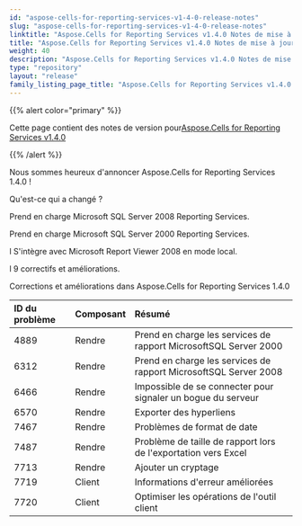 ```yaml
---
id: "aspose-cells-for-reporting-services-v1-4-0-release-notes"
slug: "aspose-cells-for-reporting-services-v1-4-0-release-notes"
linktitle: "Aspose.Cells for Reporting Services v1.4.0 Notes de mise à jour"
title: "Aspose.Cells for Reporting Services v1.4.0 Notes de mise à jour"
weight: 40
description: "Aspose.Cells for Reporting Services v1.4.0 Notes de mise à jour – the latest updates and fixes."
type: "repository"
layout: "release"
family_listing_page_title: "Aspose.Cells for Reporting Services v1.4.0 Notes de mise à jour"
---
```

{{% alert color="primary" %}} 

 Cette page contient des notes de version pour[Aspose.Cells for Reporting Services v1.4.0](https://releases.aspose.com/cells/reportingservices/new-releases/aspose.cells-for-reporting-services-v1.4.0/)

{{% /alert %}} 

 Nous sommes heureux d'annoncer Aspose.Cells for Reporting Services 1.4.0 !

 Qu'est-ce qui a changé ?

Prend en charge Microsoft SQL Server 2008 Reporting Services.

 Prend en charge Microsoft SQL Server 2000 Reporting Services.

 l S'intègre avec Microsoft Report Viewer 2008 en mode local.

 l 9 correctifs et améliorations.

 Corrections et améliorations dans Aspose.Cells for Reporting Services 1.4.0

|**ID du problème** |**Composant** |**Résumé** |
|:- |:- |:- |
|4889 | Rendre| Prend en charge les services de rapport MicrosoftSQL Server 2000|
|6312 | Rendre| Prend en charge les services de rapport MicrosoftSQL Server 2008|
|6466 | Rendre| Impossible de se connecter pour signaler un bogue du serveur|
|6570 | Rendre| Exporter des hyperliens|
|7467 | Rendre| Problèmes de format de date|
|7487 | Rendre| Problème de taille de rapport lors de l'exportation vers Excel|
|7713 | Rendre| Ajouter un cryptage|
|7719 | Client| Informations d'erreur améliorées|
|7720 | Client| Optimiser les opérations de l'outil client|

